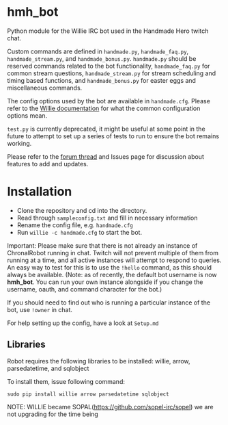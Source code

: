 hmh_bot
============

Python module for the Willie IRC bot used in the Handmade Hero twitch chat.

Custom commands are defined in `handmade.py`, `handmade_faq.py`, `handmade_stream.py`, and `handmade_bonus.py`. `handmade.py` should be reserved commands related to the bot functionality, `handmade_faq.py` for common stream questions, `handmade_stream.py` for stream scheduling and timing based functions, and `handmade_bonus.py` for easter eggs and miscellaneous commands.

The config options used by the bot are available in `handmade.cfg`. Please refer to the [Willie documentation](http://willie.dftba.net/) for what the common configuration options mean.

`test.py` is currently deprecated, it might be useful at some point in the future to attempt to set up a series of tests to run to ensure the bot remains working.

Please refer to the [forum thread](https://forums.handmadehero.org/index.php/forum?view=topic&catid=5&id=65) and Issues page for discussion about features to add and updates.

Installation
============
* Clone the repository and cd into the directory.
* Read through `sampleconfig.txt` and fill in necessary information
* Rename the config file, e.g. `handmade.cfg`
* Run `willie -c handmade.cfg` to start the bot.

Important: Please make sure that there is not already an instance of ChronalRobot running in chat. Twitch will not prevent multiple of them from running at a time, and all active instances will attempt to respond to queries. An easy way to test for this is to use the `!hello` command, as this should always be available. (Note: as of recently, the default bot username is now **hmh_bot**. You can run your own instance alongside if you change the username, oauth, and command character for the bot.)

If you should need to find out who is running a particular instance of the bot, use `!owner` in chat.

For help setting up the config, have a look at `Setup.md`

Libraries
---
Robot requires the following libraries to be installed: willie, arrow, parsedatetime, and sqlobject

To install them, issue following command:

`sudo pip install willie arrow parsedatetime sqlobject`

NOTE: WILLIE became SOPAL(https://github.com/sopel-irc/sopel) we are not upgrading for the time being
